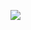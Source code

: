 ![](https://github.com/TutorialDoctor/TD-Godot-3-Demos/blob/master/Godot%203%20Demos/Images/screen_plat.png?raw=true)
